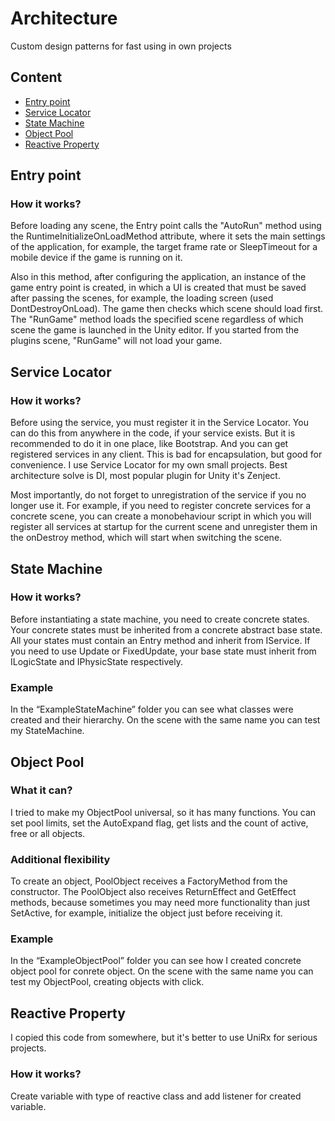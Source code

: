 # Architecture
Custom design patterns for fast using in own projects

## Content
* [Entry point](#entry-point)
* [Service Locator](#service-locator)
* [State Machine](#state-machine)
* [Object Pool](#object-pool)
* [Reactive Property](#reactive-property)

## Entry point
### How it works?
Before loading any scene, the Entry point calls the "AutoRun" method using the RuntimeInitializeOnLoadMethod attribute, where it sets the main settings of the application, for example, the target frame rate or SleepTimeout for a mobile device if the game is running on it. 

Also in this method, after configuring the application, an instance of the game entry point is created, in which a UI is created that must be saved after passing the scenes, for example, the loading screen (used DontDestroyOnLoad).
The game then checks which scene should load first. The "RunGame" method loads the specified scene regardless of which scene the game is launched in the Unity editor. If you started from the plugins scene, "RunGame" will not load your game.

## Service Locator
### How it works?
Before using the service, you must register it in the Service Locator. You can do this from anywhere in the code, if your service exists.  But it is recommended to do it in one place, like Bootstrap. And you can get registered services in any client. This is bad for encapsulation, but good for convenience. I use Service Locator for my own small projects. Best architecture solve is DI, most popular plugin for Unity it's Zenject.  

Most importantly, do not forget to unregistration of the service if you no longer use it. For example, if you need to register concrete services for a concrete scene, you can create a monobehaviour script in which you will register all services at startup for the current scene and unregister them in the onDestroy method, which will start when switching the scene.

## State Machine
### How it works?
Before instantiating a state machine, you need to create concrete states. Your concrete states must be inherited from a concrete abstract base state. All your states must contain an Entry method and inherit from IService. If you need to use Update or FixedUpdate, your base state must inherit from ILogicState and IPhysicState respectively. 
### Example
In the “ExampleStateMachine” folder you can see what classes were created and their hierarchy. On the scene with the same name you can test my StateMachine.

## Object Pool
### What it can?
I tried to make my ObjectPool universal, so it has many functions. You can set pool limits, set the AutoExpand flag, get lists and the count of active, free or all objects.
### Additional flexibility
To create an object, PoolObject receives a FactoryMethod from the constructor. The PoolObject also receives ReturnEffect and GetEffect methods, because sometimes you may need more functionality than just SetActive, for example, initialize the object just before receiving it.
### Example
In the “ExampleObjectPool” folder you can see how I created concrete object pool for conrete object. On the scene with the same name you can test my ObjectPool, creating objects with click.

## Reactive Property
I copied this code from somewhere, but it's better to use UniRx for serious projects.
### How it works?
Create variable with type of reactive class and add listener for created variable.

